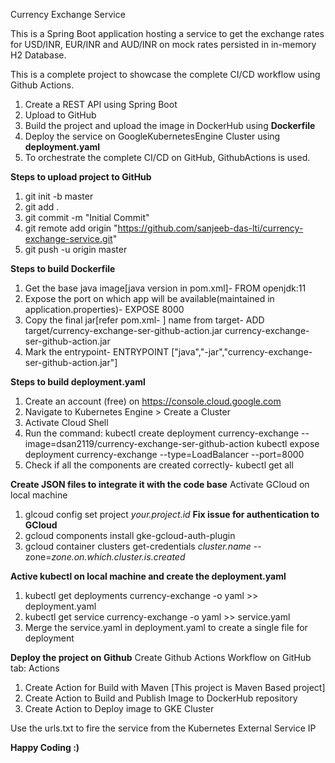 Currency Exchange Service

This is a Spring Boot application hosting a service to get the exchange rates for USD/INR, EUR/INR and AUD/INR on mock rates persisted in in-memory H2 Database.

This is a complete project to showcase the complete CI/CD workflow using Github Actions.

1. Create a REST API using Spring Boot
2. Upload to GitHub
3. Build the project and upload the image in DockerHub using **Dockerfile**
4. Deploy the service on GoogleKubernetesEngine Cluster using **deployment.yaml**
5. To orchestrate the complete CI/CD on GitHub, GithubActions is used.

**Steps to upload project to GitHub**
1. git init -b master
2. git add .
3. git commit -m "Initial Commit"
4. git remote add origin "https://github.com/sanjeeb-das-lti/currency-exchange-service.git"
5. git push -u origin master

**Steps to build Dockerfile**
1. Get the base java image[java version in pom.xml]- FROM openjdk:11
2. Expose the port on which app will be available(maintained in application.properties)- EXPOSE 8000
3. Copy the final jar[refer pom.xml- </finalName>] name from target- ADD target/currency-exchange-ser-github-action.jar currency-exchange-ser-github-action.jar
4. Mark the entrypoint- ENTRYPOINT ["java","-jar","currency-exchange-ser-github-action.jar"]

**Steps to build deployment.yaml**
1. Create an account (free) on https://console.cloud.google.com
2. Navigate to Kubernetes Engine > Create a Cluster
3. Activate Cloud Shell
4. Run the command:
   kubectl create deployment currency-exchange --image=dsan2119/currency-exchange-ser-github-action
   kubectl expose deployment currency-exchange --type=LoadBalancer --port=8000
5. Check if all the components are created correctly- kubectl get all

**Create JSON files to integrate it with the code base**
Activate GCloud on local machine
1. glcoud config set project *your.project.id*
   **Fix issue for authentication to GCloud**
1. gcloud components install gke-gcloud-auth-plugin
2. gcloud container clusters get-credentials *cluster.name* --zone=*zone.on.which.cluster.is.created*

**Active kubectl on local machine and create the deployment.yaml**
1. kubectl get deployments currency-exchange -o yaml >> deployment.yaml
2. kubectl get service currency-exchange -o yaml >> service.yaml
3. Merge the service.yaml in deployment.yaml to create a single file for deployment

**Deploy the project on Github**
   Create Github Actions Workflow on GitHub tab: Actions
1. Create Action for Build with Maven [This project is Maven Based project]
2. Create Action to Build and Publish Image to DockerHub repository
3. Create Action to Deploy image to GKE Cluster

Use the urls.txt to fire the service from the Kubernetes External Service IP

**Happy Coding :)**

   





